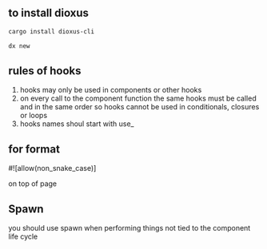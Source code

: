 ## to install dioxus

```sh
cargo install dioxus-cli
```

```sh
dx new
```
## rules of hooks
1. hooks may only be used in components or other hooks
2. on every call to the component function the same hooks must be called and in the same order so hooks cannot be used in conditionals, closures or loops
3. hooks names shoul start with use_

## for format
#![allow(non_snake_case)]

on top of page

## Spawn
you should use spawn when performing things not tied to the component life cycle
